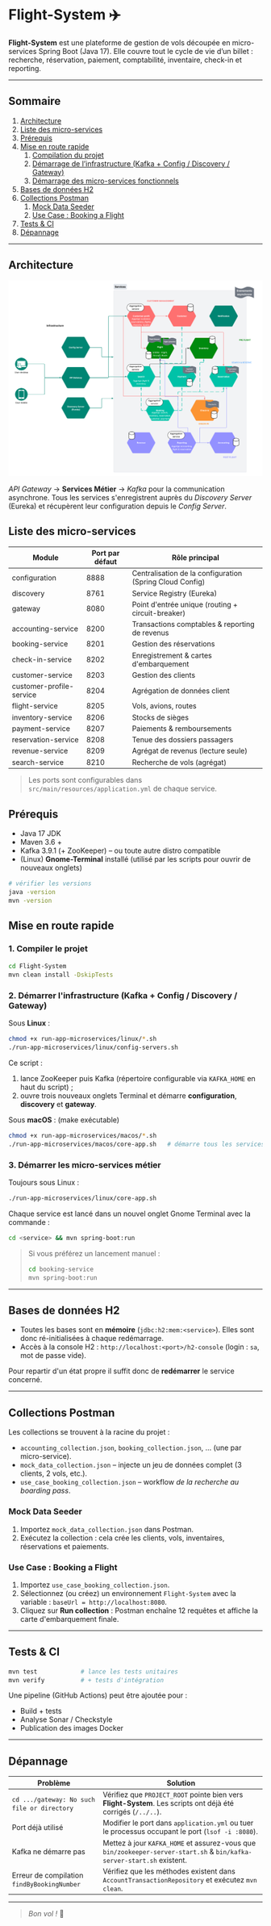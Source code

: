 # Flight-System ✈️

**Flight-System** est une plateforme de gestion de vols découpée en micro-services Spring Boot (Java 17). Elle couvre tout le cycle de vie d’un billet : recherche, réservation, paiement, comptabilité, inventaire, check-in et reporting.

---

## Sommaire

1. [Architecture](#architecture)
2. [Liste des micro-services](#liste-des-micro-services)
3. [Prérequis](#prerequis)
4. [Mise en route rapide](#mise-en-route-rapide)
   1. [Compilation du projet](#1--compiler-le-projet)
   2. [Démarrage de l’infrastructure (Kafka + Config / Discovery / Gateway)](#2--demarrer-linfrastructure-kafka--config--discovery--gateway)
   3. [Démarrage des micro-services fonctionnels](#3--demarrer-les-micro-services-metier)
5. [Bases de données H2](#bases-de-donnees-h2)
6. [Collections Postman](#collections-postman)
   1. [Mock Data Seeder](#mock-data-seeder)
   2. [Use Case : Booking a Flight](#use-case--booking-a-flight)
7. [Tests & CI](#tests--ci)
8. [Dépannage](#depannage)

---

## Architecture

![Diagramme d'architecture](suivi-projet/archi-flight-system.png)

*API Gateway* → **Services Métier** → *Kafka* pour la communication asynchrone. Tous les services s'enregistrent auprès du *Discovery Server* (Eureka) et récupèrent leur configuration depuis le *Config Server*.

## Liste des micro-services

| Module | Port par défaut | Rôle principal |
|--------|-----------------|---------------|
| configuration | 8888 | Centralisation de la configuration (Spring Cloud Config)
| discovery | 8761 | Service Registry (Eureka)
| gateway | 8080 | Point d'entrée unique (routing + circuit-breaker)
| accounting-service | 8200 | Transactions comptables & reporting de revenus
| booking-service | 8201 | Gestion des réservations
| check-in-service | 8202 | Enregistrement & cartes d'embarquement
| customer-service | 8203 | Gestion des clients
| customer-profile-service | 8204 | Agrégation de données client
| flight-service | 8205 | Vols, avions, routes
| inventory-service | 8206 | Stocks de sièges
| payment-service | 8207 | Paiements & remboursements
| reservation-service | 8208 | Tenue des dossiers passagers
| revenue-service | 8209 | Agrégat de revenus (lecture seule)
| search-service | 8210 | Recherche de vols (agrégat)

> Les ports sont configurables dans `src/main/resources/application.yml` de chaque service.

## Prérequis

* Java 17 JDK
* Maven 3.6 +
* Kafka 3.9.1 (+ ZooKeeper) – ou toute autre distro compatible
* (Linux) **Gnome-Terminal** installé (utilisé par les scripts pour ouvrir de nouveaux onglets)

```bash
# vérifier les versions
java -version
mvn -version
```

## Mise en route rapide

### 1.  Compiler le projet

```bash
cd Flight-System
mvn clean install -DskipTests
```

### 2.  Démarrer l'infrastructure (Kafka + Config / Discovery / Gateway)

Sous **Linux** :

```bash
chmod +x run-app-microservices/linux/*.sh
./run-app-microservices/linux/config-servers.sh
```

Ce script :

1. lance ZooKeeper puis Kafka (répertoire configurable via `KAFKA_HOME` en haut du script) ;
2. ouvre trois nouveaux onglets Terminal et démarre **configuration**, **discovery** et **gateway**.

Sous **macOS** : ( make exécutable )

```bash
chmod +x run-app-microservices/macos/*.sh
./run-app-microservices/macos/core-app.sh   # démarre tous les services (voir étape suivante)
```

### 3.  Démarrer les micro-services métier

Toujours sous Linux :

```bash
./run-app-microservices/linux/core-app.sh
```

Chaque service est lancé dans un nouvel onglet Gnome Terminal avec la commande :

```bash
cd <service> && mvn spring-boot:run
```

> Si vous préférez un lancement manuel :
>
> ```bash
> cd booking-service
> mvn spring-boot:run
> ```

---

## Bases de données H2

* Toutes les bases sont en **mémoire** (`jdbc:h2:mem:<service>`). Elles sont donc ré-initialisées à chaque redémarrage.
* Accès à la console H2 : `http://localhost:<port>/h2-console` (login : `sa`, mot de passe vide).

Pour repartir d'un état propre il suffit donc de **redémarrer** le service concerné.

---

## Collections Postman

Les collections se trouvent à la racine du projet :

* `accounting_collection.json`, `booking_collection.json`, … (une par micro-service).
* `mock_data_collection.json` – injecte un jeu de données complet (3 clients, 2 vols, etc.).
* `use_case_booking_collection.json` – workflow *de la recherche au boarding pass*.

### Mock Data Seeder

1. Importez `mock_data_collection.json` dans Postman.
2. Exécutez la collection : cela crée les clients, vols, inventaires, réservations et paiements.

### Use Case : Booking a Flight

1. Importez `use_case_booking_collection.json`.
2. Sélectionnez (ou créez) un environnement `Flight-System` avec la variable : `baseUrl = http://localhost:8080`.
3. Cliquez sur **Run collection** : Postman enchaîne 12 requêtes et affiche la carte d'embarquement finale.

---

## Tests & CI

```bash
mvn test            # lance les tests unitaires
mvn verify          # + tests d'intégration
```

Une pipeline (GitHub Actions) peut être ajoutée pour :

* Build + tests
* Analyse Sonar / Checkstyle
* Publication des images Docker

---

## Dépannage

| Problème | Solution |
|----------|----------|
| `cd .../gateway: No such file or directory` | Vérifiez que `PROJECT_ROOT` pointe bien vers **Flight-System**. Les scripts ont déjà été corrigés (`/../..`). |
| Port déjà utilisé | Modifier le port dans `application.yml` ou tuer le processus occupant le port (`lsof -i :8080`). |
| Kafka ne démarre pas | Mettez à jour `KAFKA_HOME` et assurez-vous que `bin/zookeeper-server-start.sh` & `bin/kafka-server-start.sh` existent. |
| Erreur de compilation `findByBookingNumber` | Vérifiez que les méthodes existent dans `AccountTransactionRepository` et exécutez `mvn clean`. |

---

> *Bon vol !* 🚀